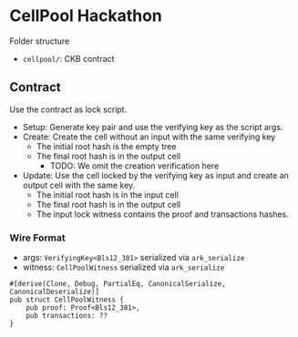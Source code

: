 # CellPool Hackathon

Folder structure

- `cellpool/`: CKB contract

## Contract

Use the contract as lock script.

- Setup: Generate key pair and use the verifying key as the script args.
- Create: Create the cell without an input with the same verifying key
    - The initial root hash is the empty tree
    - The final root hash is in the output cell
        - TODO: We omit the creation verification here
- Update: Use the cell locked by the verifying key as input and create an output cell with the same key.
    - The initial root hash is in the input cell
    - The final root hash is in the output cell
    - The input lock witness contains the proof and transactions hashes.

### Wire Format

- args: `VerifyingKey<Bls12_381>` serialized via `ark_serialize`
- witness: `CellPoolWitness` serialized via `ark_serialize`

```
#[derive(Clone, Debug, PartialEq, CanonicalSerialize, CanonicalDeserialize)]
pub struct CellPoolWitness {
    pub proof: Proof<Bls12_381>,
    pub transactions: ??
}
```

